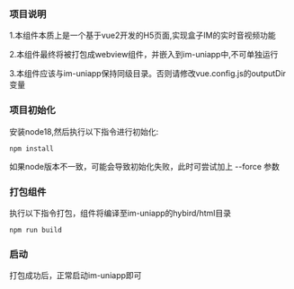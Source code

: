 ### 项目说明
1.本组件本质上是一个基于vue2开发的H5页面,实现盒子IM的实时音视频功能

2.本组件最终将被打包成webview组件，并嵌入到im-uniapp中,不可单独运行

3.本组件应该与im-uniapp保持同级目录。否则请修改vue.config.js的outputDir变量

### 项目初始化
安装node18,然后执行以下指令进行初始化:
```
npm install
```
如果node版本不一致，可能会导致初始化失败，此时可尝试加上 --force 参数

### 打包组件
执行以下指令打包，组件将编译至im-uniapp的hybird/html目录
```
npm run build
```

### 启动
打包成功后，正常启动im-uniapp即可
